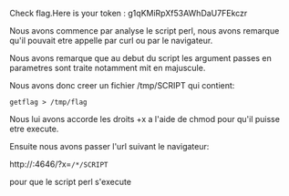 Check flag.Here is your token : g1qKMiRpXf53AWhDaU7FEkczr

Nous avons commence par analyse le script perl, nous avons remarque qu'il pouvait
etre appelle par curl ou par le navigateur.

Nous avons remarque que au debut du script les argument passes en parametres sont 
traite notamment mit en majuscule.

Nous avons donc creer un fichier /tmp/SCRIPT qui contient:

`getflag > /tmp/flag`

Nous lui avons accorde les droits +x a l'aide de chmod pour qu'il puisse etre
execute.

Ensuite nous avons passer l'url suivant le navigateur:

http://<ip>:4646/?x=`/*/SCRIPT`

pour que le script perl s'execute
